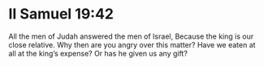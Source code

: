 # II Samuel 19:42

All the men of Judah answered the men of Israel, Because the king is our close relative. Why then are you angry over this matter? Have we eaten at all at the king’s expense? Or has he given us any gift?
